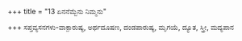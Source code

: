+++
title = "13 ಏನನೆಮ್ಬೆನು ನಿಮ್ಮನು"

+++
ಸಪ್ತವ್ಯಸನಗಳು-ವಾಕ್ಪಾರುಷ್ಯ, ಅರ್ಥದೂಷಣ, ದಂಡಪಾರುಷ್ಯ, ಮೃಗಯೆ, ದ್ಯೂತ, ಸ್ತ್ರೀ, ಮದ್ಯಪಾನ